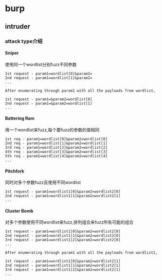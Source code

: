 # burp

## intruder

### attack type介绍

#### Sniper

使用同一个wordlist分别fuzz不同参数

```
1st request - param1=wordlist[0]&param2=
2nd request - param1=wordlist[1]&param2=
...

After enumerating through param1 with all the payloads from wordlist,

1st request - param1=&param2=wordlist[0]
2nd request - param1=&param2=wordlist[1]
...
```

#### Battering Ram

用一个wordlist来fuzz,每个要fuzz的参数的值相同

```
1st req - param1=wordlist[0]&param2=wordlist[0]
2nd req - param1=wordlist[1]&param2=wordlist[1]
3rd req - param1=wordlist[2]&param2=wordlist[2]
4th req - param1=wordlist[3]&param2=wordlist[3]
5th req - param1=wordlist[4]&param2=wordlist[4]
...
```



#### Pitchfork

同时对多个参数fuzz且使用不同wordlist

```
1st request - param1=wordlist1[0]&param2=wordlist2[0] 
2nd request - param1=wordlist1[1]&param2=wordlist2[1]
...
```

#### Cluster Bomb

对多个参数使用不同wordlist来fuzz,排列组合来fuzz所有可能的组合

```
1st request - param1=wordlist1[0]&param2=wordlist2[0]
2nd request - param1=wordlist1[1]&param2=wordlist2[0]
3rd request - param1=wordlist1[2]&param2=wordlist2[0]
...

After enumerating through param1 with all the payloads from wordlist1,

1st request - param1=wordlist1[0]&param2=wordlist2[1]
2nd request - param1=wordlist1[1]&param2=wordlist2[1]
3rd request - param1=wordlist1[2]&param2=wordlist2[1]
...
```

